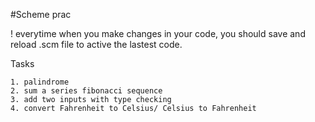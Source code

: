 #Scheme prac

! everytime when you make changes in your code, you should save and reload .scm file to active the lastest code.

Tasks 

	1. palindrome
	2. sum a series fibonacci sequence
	3. add two inputs with type checking
	4. convert Fahrenheit to Celsius/ Celsius to Fahrenheit
